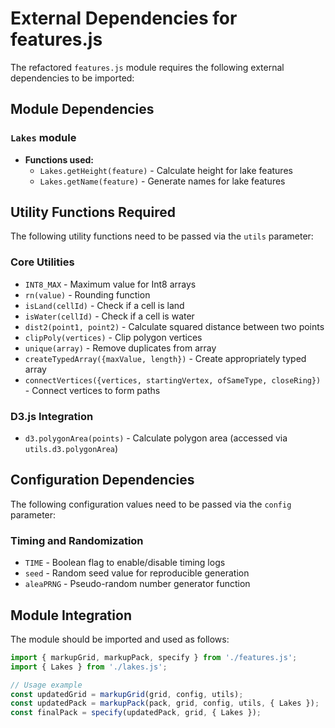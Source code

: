 # External Dependencies for features.js

The refactored `features.js` module requires the following external dependencies to be imported:

## Module Dependencies

### `Lakes` module
- **Functions used:**
  - `Lakes.getHeight(feature)` - Calculate height for lake features
  - `Lakes.getName(feature)` - Generate names for lake features

## Utility Functions Required

The following utility functions need to be passed via the `utils` parameter:

### Core Utilities
- `INT8_MAX` - Maximum value for Int8 arrays
- `rn(value)` - Rounding function
- `isLand(cellId)` - Check if a cell is land
- `isWater(cellId)` - Check if a cell is water
- `dist2(point1, point2)` - Calculate squared distance between two points
- `clipPoly(vertices)` - Clip polygon vertices
- `unique(array)` - Remove duplicates from array
- `createTypedArray({maxValue, length})` - Create appropriately typed array
- `connectVertices({vertices, startingVertex, ofSameType, closeRing})` - Connect vertices to form paths

### D3.js Integration
- `d3.polygonArea(points)` - Calculate polygon area (accessed via `utils.d3.polygonArea`)

## Configuration Dependencies

The following configuration values need to be passed via the `config` parameter:

### Timing and Randomization
- `TIME` - Boolean flag to enable/disable timing logs
- `seed` - Random seed value for reproducible generation
- `aleaPRNG` - Pseudo-random number generator function

## Module Integration

The module should be imported and used as follows:

```javascript
import { markupGrid, markupPack, specify } from './features.js';
import { Lakes } from './lakes.js';

// Usage example
const updatedGrid = markupGrid(grid, config, utils);
const updatedPack = markupPack(pack, grid, config, utils, { Lakes });
const finalPack = specify(updatedPack, grid, { Lakes });
```